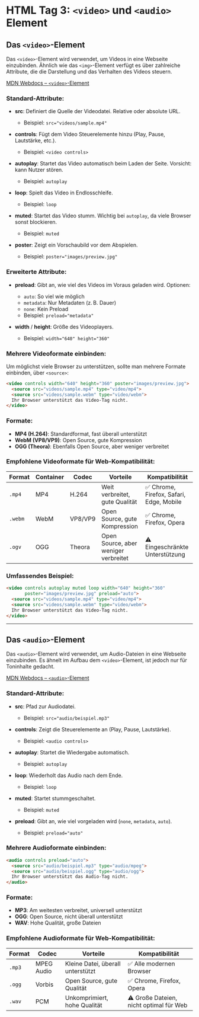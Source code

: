 # HTML Tag 3: `<video>` und `<audio>` Element

## Das `<video>`-Element

Das `<video>`-Element wird verwendet, um Videos in eine Webseite einzubinden. 
Ähnlich wie das `<img>`-Element verfügt es über zahlreiche Attribute, die die Darstellung und das Verhalten des Videos steuern.

[MDN Webdocs – `<video>`-Element](https://developer.mozilla.org/en-US/docs/Web/HTML/Element/video)

### Standard-Attribute:

- **src**: Definiert die Quelle der Videodatei. Relative oder absolute URL.
  - Beispiel: `src="videos/sample.mp4"`

- **controls**: Fügt dem Video Steuerelemente hinzu (Play, Pause, Lautstärke, etc.).
  - Beispiel: `<video controls>`

- **autoplay**: Startet das Video automatisch beim Laden der Seite. Vorsicht: kann Nutzer stören.
  - Beispiel: `autoplay`

- **loop**: Spielt das Video in Endlosschleife.
  - Beispiel: `loop`

- **muted**: Startet das Video stumm. Wichtig bei `autoplay`, da viele Browser sonst blockieren.
  - Beispiel: `muted`

- **poster**: Zeigt ein Vorschaubild vor dem Abspielen.
  - Beispiel: `poster="images/preview.jpg"`

### Erweiterte Attribute:

- **preload**: Gibt an, wie viel des Videos im Voraus geladen wird. Optionen:
  - `auto`: So viel wie möglich
  - `metadata`: Nur Metadaten (z. B. Dauer)
  - `none`: Kein Preload
  - Beispiel: `preload="metadata"`

- **width** / **height**: Größe des Videoplayers.
  - Beispiel: `width="640" height="360"`

### Mehrere Videoformate einbinden:

Um möglichst viele Browser zu unterstützen, sollte man mehrere Formate einbinden, über `<source>`:

```html
<video controls width="640" height="360" poster="images/preview.jpg">
  <source src="videos/sample.mp4" type="video/mp4">
  <source src="videos/sample.webm" type="video/webm">
  Ihr Browser unterstützt das Video-Tag nicht.
</video>
```

### Formate:

- **MP4 (H.264)**: Standardformat, fast überall unterstützt
- **WebM (VP8/VP9)**: Open Source, gute Kompression
- **OGG (Theora)**: Ebenfalls Open Source, aber weniger verbreitet

### Empfohlene Videoformate für Web-Kompatibilität:

| Format | Container | Codec     | Vorteile                            | Kompatibilität         |
|--------|-----------|-----------|-------------------------------------|-------------------------|
| `.mp4` | MP4       | H.264     | Weit verbreitet, gute Qualität      | ✅ Chrome, Firefox, Safari, Edge, Mobile |
| `.webm`| WebM      | VP8/VP9   | Open Source, gute Kompression       | ✅ Chrome, Firefox, Opera |
| `.ogv` | OGG       | Theora    | Open Source, aber weniger verbreitet| ⚠️ Eingeschränkte Unterstützung |

### Umfassendes Beispiel:

```html
<video controls autoplay muted loop width="640" height="360" 
       poster="images/preview.jpg" preload="auto">
  <source src="videos/sample.mp4" type="video/mp4">
  <source src="videos/sample.webm" type="video/webm">
  Ihr Browser unterstützt das Video-Tag nicht.
</video>
```

---

## Das `<audio>`-Element

Das `<audio>`-Element wird verwendet, um Audio-Dateien in eine Webseite einzubinden. Es ähnelt im Aufbau dem `<video>`-Element, ist jedoch nur für Toninhalte gedacht.

[MDN Webdocs – `<audio>`-Element](https://developer.mozilla.org/en-US/docs/Web/HTML/Element/audio)

### Standard-Attribute:

- **src**: Pfad zur Audiodatei.
  - Beispiel: `src="audio/beispiel.mp3"`

- **controls**: Zeigt die Steuerelemente an (Play, Pause, Lautstärke).
  - Beispiel: `<audio controls>`

- **autoplay**: Startet die Wiedergabe automatisch.
  - Beispiel: `autoplay`

- **loop**: Wiederholt das Audio nach dem Ende.
  - Beispiel: `loop`

- **muted**: Startet stummgeschaltet.
  - Beispiel: `muted`

- **preload**: Gibt an, wie viel vorgeladen wird (`none`, `metadata`, `auto`).
  - Beispiel: `preload="auto"`

### Mehrere Audioformate einbinden:

```html
<audio controls preload="auto">
  <source src="audio/beispiel.mp3" type="audio/mpeg">
  <source src="audio/beispiel.ogg" type="audio/ogg">
  Ihr Browser unterstützt das Audio-Tag nicht.
</audio>
```

### Formate:

- **MP3**: Am weitesten verbreitet, universell unterstützt
- **OGG**: Open Source, nicht überall unterstützt
- **WAV**: Hohe Qualität, große Dateien

### Empfohlene Audioformate für Web-Kompatibilität:

| Format | Codec      | Vorteile                            | Kompatibilität         |
|--------|------------|-------------------------------------|-------------------------|
| `.mp3` | MPEG Audio | Kleine Datei, überall unterstützt   | ✅ Alle modernen Browser |
| `.ogg` | Vorbis     | Open Source, gute Qualität          | ✅ Chrome, Firefox, Opera |
| `.wav` | PCM        | Unkomprimiert, hohe Qualität        | ⚠️ Große Dateien, nicht optimal für Web

